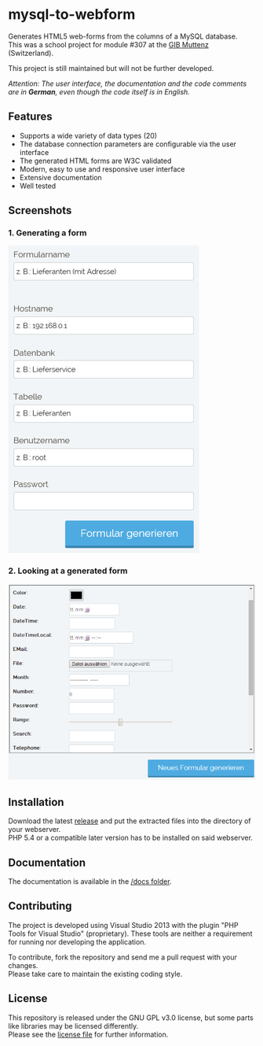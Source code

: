 # mysql-to-webform

Generates HTML5 web-forms from the columns of a MySQL database.  
This was a school project for module #307 at the [GIB Muttenz](http://www.gibm.ch) (Switzerland).

This project is still maintained but will not be further developed.

*Attention: The user interface, the documentation and the code comments are in __German__, even though the code itself is in English.*

## Features
- Supports a wide variety of data types (20)
- The database connection parameters are configurable via the user interface 
- The generated HTML forms are W3C validated
- Modern, easy to use and responsive user interface
- Extensive documentation
- Well tested

## Screenshots
### 1. Generating a form
![Generating a form](/docs/_source/generating_a_form.png "Generating a form")

### 2. Looking at a generated form
![Looking at a generated form](/docs/_source/generated_form.png "Looking at a generated form")

## Installation
Download the latest [release](https://github.com/drasive/mysql-to-webform/releases/) and put the extracted files into the directory of your webserver.  
PHP 5.4 or a compatible later version has to be installed on said webserver.

## Documentation
The documentation is available in the [/docs folder](docs).

## Contributing
The project is developed using Visual Studio 2013 with the plugin "PHP Tools for Visual Studio" (proprietary). These tools are neither a requirement for running nor developing the application.

To contribute, fork the repository and send me a pull request with your changes.  
Please take care to maintain the existing coding style.

## License
This repository is released under the GNU GPL v3.0 license, but some parts like libraries may be licensed differently.  
Please see the [license file](LICENSE) for further information.
